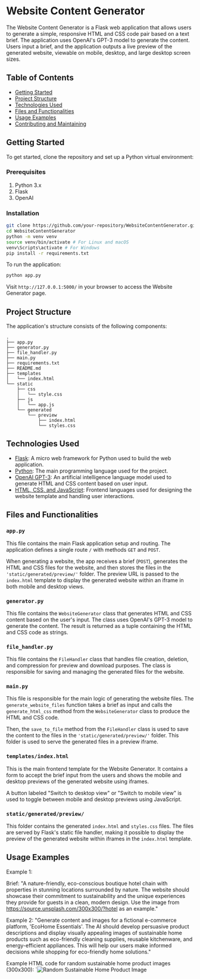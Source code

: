 # Website Content Generator

The Website Content Generator is a Flask web application that allows users to generate a simple, responsive HTML and CSS code pair based on a text brief. The application uses OpenAI's GPT-3 model to generate the content. Users input a brief, and the application outputs a live preview of the generated website, viewable on mobile, desktop, and large desktop screen sizes.

## Table of Contents

- [Getting Started](#getting-started)
- [Project Structure](#project-structure)
- [Technologies Used](#technologies-used)
- [Files and Functionalities](#files-and-functionalities)
- [Usage Examples](#usage-examples)
- [Contributing and Maintaining](#contributing-and-maintaining)

## Getting Started

To get started, clone the repository and set up a Python virtual environment:

### Prerequisites

1. Python 3.x
2. Flask
3. OpenAI

### Installation

```bash
git clone https://github.com/your-repository/WebsiteContentGenerator.git
cd WebsiteContentGenerator
python -m venv venv
source venv/bin/activate # For Linux and macOS
venv\Scripts\activate # For Windows
pip install -r requirements.txt
```

To run the application:

```bash
python app.py
```

Visit `http://127.0.0.1:5000/` in your browser to access the Website Generator page.

## Project Structure

The application's structure consists of the following components:

```
.
├── app.py
├── generator.py
├── file_handler.py
├── main.py
├── requirements.txt
├── README.md
├── templates
│   └── index.html
└── static
    ├── css
    │   └── style.css
    ├── js
    │   └── app.js
    └── generated
        └── preview
            ├── index.html
            └── styles.css
```

## Technologies Used

- [Flask](https://flask.palletsprojects.com/): A micro web framework for Python used to build the web application.
- [Python](https://www.python.org/): The main programming language used for the project.
- [OpenAI GPT-3](https://beta.openai.com/): An artificial intelligence language model used to generate HTML and CSS content based on user input.
- [HTML, CSS, and JavaScript](https://www.w3.org/standards/webdesign/htmlcss.html): Frontend languages used for designing the website template and handling user interactions.

## Files and Functionalities

### `app.py`

This file contains the main Flask application setup and routing. The application defines a single route `/` with methods `GET` and `POST`.

When generating a website, the app receives a brief (`POST`), generates the HTML and CSS files for the website, and then stores the files in the `'static/generated/preview/'` folder. The preview URL is passed to the `index.html` template to display the generated website within an iframe in both mobile and desktop views.

### `generator.py`

This file contains the `WebsiteGenerator` class that generates HTML and CSS content based on the user's input. The class uses OpenAI's GPT-3 model to generate the content. The result is returned as a tuple containing the HTML and CSS code as strings.

### `file_handler.py`

This file contains the `FileHandler` class that handles file creation, deletion, and compression for preview and download purposes. The class is responsible for saving and managing the generated files for the website.

### `main.py`

This file is responsible for the main logic of generating the website files. The `generate_website_files` function takes a brief as input and calls the `generate_html_css` method from the `WebsiteGenerator` class to produce the HTML and CSS code.

Then, the `save_to_file` method from the `FileHandler` class is used to save the content to the files in the `'static/generated/preview/'` folder. This folder is used to serve the generated files in a preview iframe.

### `templates/index.html`

This is the main frontend template for the Website Generator. It contains a form to accept the brief input from the users and shows the mobile and desktop previews of the generated website using iframes.

A button labeled "Switch to desktop view" or "Switch to mobile view" is used to toggle between mobile and desktop previews using JavaScript.

### `static/generated/preview/`

This folder contains the generated `index.html` and `styles.css` files. The files are served by Flask's static file handler, making it possible to display the preview of the generated website within iframes in the `index.html` template.

## Usage Examples

Example 1:

Brief:
"A nature-friendly, eco-conscious boutique hotel chain with properties in stunning locations surrounded by nature. The website should showcase their commitment to sustainability and the unique experiences they provide for guests in a clean, modern design. Use the image from https://source.unsplash.com/300x300/?hotel as an example."

Example 2:
"Generate content and images for a fictional e-commerce platform, 'EcoHome Essentials'. The AI should develop persuasive product descriptions and display visually appealing images of sustainable home products such as eco-friendly cleaning supplies, reusable kitchenware, and energy-efficient appliances. This will help our users make informed decisions while shopping for eco-friendly home solutions."

Example HTML code for random sustainable home product images (300x300):
`<img src="https://source.unsplash.com/300x300/?sustainable-home-products" alt="Random Sustainable Home Product Image">

